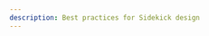 ```yaml
---
description: Best practices for Sidekick design
---
```


<!-- TODO: Add best practices for Sidekick design -->
